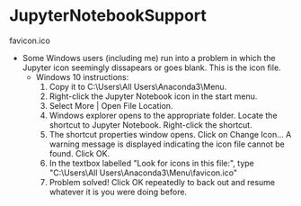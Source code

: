 # JupyterNotebookSupport

favicon.ico 
- Some Windows users (including me) run into a problem in which the Jupyter icon seemingly dissapears or goes blank.  This is the icon file.  
  - Windows 10 instructions: 
      1. Copy it to C:\Users\All Users\Anaconda3\Menu.
      2. Right-click the Jupyter Notebook icon in the start menu.
      3. Select More | Open File Location.  
      4. Windows explorer opens to the appropriate folder.  Locate the shortcut to Jupyter Notebook.  Right-click the shortcut.
      5. The shortcut properties window opens.  Click on Change Icon...  A warning message is displayed indicating the icon file cannot be found.  Click OK.
      6.  In the textbox labelled "Look for icons in this file:", type "C:\Users\All Users\Anaconda3\Menu\favicon.ico"
      7.  Problem solved!  Click OK repeatedly to back out and resume whatever it is you were doing before.

